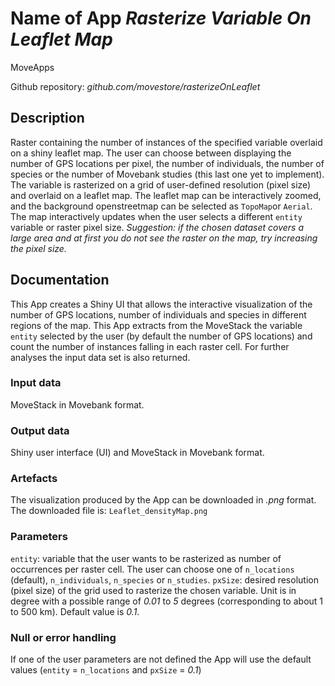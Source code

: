 # Name of App *Rasterize Variable On Leaflet Map*

MoveApps

Github repository: *github.com/movestore/rasterizeOnLeaflet*

## Description
Raster containing the number of instances of the specified variable overlaid on a shiny leaflet map. The user can choose between displaying the number of GPS locations per pixel, the number of individuals, the number of species or the number of Movebank studies (this last one yet to implement). The variable is rasterized on a grid of user-defined resolution (pixel size) and overlaid on a leaflet map. The leaflet map can be interactively zoomed, and the background openstreetmap can be selected as `TopoMap`or `Aerial`. The map interactively updates when the user selects a different `entity` variable or raster pixel size. *Suggestion: if the chosen dataset covers a large area and at first you do not see the raster on the map, try increasing the pixel size.*

## Documentation
This App creates a Shiny UI that allows the interactive visualization of the number of GPS locations, number of individuals and species in different regions of the map. This App extracts from the MoveStack the variable `entity` selected by the user (by default the number of GPS locations) and count the number of instances falling in each raster cell. For further analyses the input data set is also returned.

### Input data
MoveStack in Movebank format.

### Output data
Shiny user interface (UI) and MoveStack in Movebank format.

### Artefacts
The visualization produced by the App can be downloaded in *.png* format. The downloaded file is: `Leaflet_densityMap.png`

### Parameters 
`entity`: variable that the user wants to be rasterized as number of occurrences per raster cell. The user can choose one of `n_locations` (default), `n_individuals`, `n_species` or `n_studies`.
`pxSize`: desired resolution (pixel size) of the grid used to rasterize the chosen variable. Unit is in degree with a possible range of *0.01* to *5* degrees (corresponding to about 1 to 500 km). Default value is *0.1*.

### Null or error handling
If one of the user parameters are not defined the App will use the default values (`entity` = `n_locations` and `pxSize` = *0.1*)
